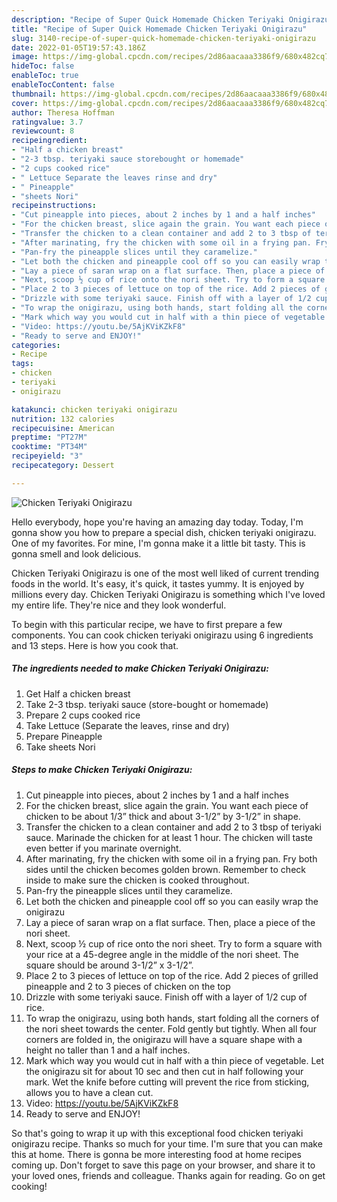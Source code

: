 ```yaml
---
description: "Recipe of Super Quick Homemade Chicken Teriyaki Onigirazu"
title: "Recipe of Super Quick Homemade Chicken Teriyaki Onigirazu"
slug: 3140-recipe-of-super-quick-homemade-chicken-teriyaki-onigirazu
date: 2022-01-05T19:57:43.186Z
image: https://img-global.cpcdn.com/recipes/2d86aacaaa3386f9/680x482cq70/chicken-teriyaki-onigirazu-recipe-main-photo.jpg
hideToc: false
enableToc: true
enableTocContent: false
thumbnail: https://img-global.cpcdn.com/recipes/2d86aacaaa3386f9/680x482cq70/chicken-teriyaki-onigirazu-recipe-main-photo.jpg
cover: https://img-global.cpcdn.com/recipes/2d86aacaaa3386f9/680x482cq70/chicken-teriyaki-onigirazu-recipe-main-photo.jpg
author: Theresa Hoffman
ratingvalue: 3.7
reviewcount: 8
recipeingredient:
- "Half a chicken breast"
- "2-3 tbsp. teriyaki sauce storebought or homemade"
- "2 cups cooked rice"
- " Lettuce Separate the leaves rinse and dry"
- " Pineapple"
- "sheets Nori"
recipeinstructions:
- "Cut pineapple into pieces, about 2 inches by 1 and a half inches"
- "For the chicken breast, slice again the grain. You want each piece of chicken to be about 1/3” thick and about 3-1/2” by 3-1/2” in shape."
- "Transfer the chicken to a clean container and add 2 to 3 tbsp of teriyaki sauce. Marinade the chicken for at least 1 hour. The chicken will taste even better if you marinate overnight."
- "After marinating, fry the chicken with some oil in a frying pan. Fry both sides until the chicken becomes golden brown. Remember to check inside to make sure the chicken is cooked throughout."
- "Pan-fry the pineapple slices until they caramelize."
- "Let both the chicken and pineapple cool off so you can easily wrap the onigirazu"
- "Lay a piece of saran wrap on a flat surface. Then, place a piece of the nori sheet."
- "Next, scoop ½ cup of rice onto the nori sheet. Try to form a square with your rice at a 45-degree angle in the middle of the nori sheet. The square should be around 3-1/2” x 3-1/2”."
- "Place 2 to 3 pieces of lettuce on top of the rice. Add 2 pieces of grilled pineapple and 2 to 3 pieces of chicken on the top"
- "Drizzle with some teriyaki sauce. Finish off with a layer of 1/2 cup of rice."
- "To wrap the onigirazu, using both hands, start folding all the corners of the nori sheet towards the center. Fold gently but tightly. When all four corners are folded in, the onigirazu will have a square shape with a height no taller than 1 and a half inches."
- "Mark which way you would cut in half with a thin piece of vegetable. Let the onigirazu sit for about 10 sec and then cut in half following your mark. Wet the knife before cutting will prevent the rice from sticking, allows you to have a clean cut."
- "Video: https://youtu.be/5AjKViKZkF8"
- "Ready to serve and ENJOY!"
categories:
- Recipe
tags:
- chicken
- teriyaki
- onigirazu

katakunci: chicken teriyaki onigirazu 
nutrition: 132 calories
recipecuisine: American
preptime: "PT27M"
cooktime: "PT34M"
recipeyield: "3"
recipecategory: Dessert

---
```



![Chicken Teriyaki Onigirazu](https://img-global.cpcdn.com/recipes/2d86aacaaa3386f9/680x482cq70/chicken-teriyaki-onigirazu-recipe-main-photo.jpg)

Hello everybody, hope you're having an amazing day today. Today, I'm gonna show you how to prepare a special dish, chicken teriyaki onigirazu. One of my favorites. For mine, I'm gonna make it a little bit tasty. This is gonna smell and look delicious.



Chicken Teriyaki Onigirazu is one of the most well liked of current trending foods in the world. It's easy, it's quick, it tastes yummy. It is enjoyed by millions every day. Chicken Teriyaki Onigirazu is something which I've loved my entire life. They're nice and they look wonderful.


To begin with this particular recipe, we have to first prepare a few components. You can cook chicken teriyaki onigirazu using 6 ingredients and 13 steps. Here is how you cook that.

<!--inarticleads1-->

##### The ingredients needed to make Chicken Teriyaki Onigirazu:

1. Get Half a chicken breast
1. Take 2-3 tbsp. teriyaki sauce (store-bought or homemade)
1. Prepare 2 cups cooked rice
1. Take  Lettuce (Separate the leaves, rinse and dry)
1. Prepare  Pineapple
1. Take sheets Nori




<!--inarticleads2-->

##### Steps to make Chicken Teriyaki Onigirazu:

1. Cut pineapple into pieces, about 2 inches by 1 and a half inches
1. For the chicken breast, slice again the grain. You want each piece of chicken to be about 1/3” thick and about 3-1/2” by 3-1/2” in shape.
1. Transfer the chicken to a clean container and add 2 to 3 tbsp of teriyaki sauce. Marinade the chicken for at least 1 hour. The chicken will taste even better if you marinate overnight.
1. After marinating, fry the chicken with some oil in a frying pan. Fry both sides until the chicken becomes golden brown. Remember to check inside to make sure the chicken is cooked throughout.
1. Pan-fry the pineapple slices until they caramelize.
1. Let both the chicken and pineapple cool off so you can easily wrap the onigirazu
1. Lay a piece of saran wrap on a flat surface. Then, place a piece of the nori sheet.
1. Next, scoop ½ cup of rice onto the nori sheet. Try to form a square with your rice at a 45-degree angle in the middle of the nori sheet. The square should be around 3-1/2” x 3-1/2”.
1. Place 2 to 3 pieces of lettuce on top of the rice. Add 2 pieces of grilled pineapple and 2 to 3 pieces of chicken on the top
1. Drizzle with some teriyaki sauce. Finish off with a layer of 1/2 cup of rice.
1. To wrap the onigirazu, using both hands, start folding all the corners of the nori sheet towards the center. Fold gently but tightly. When all four corners are folded in, the onigirazu will have a square shape with a height no taller than 1 and a half inches.
1. Mark which way you would cut in half with a thin piece of vegetable. Let the onigirazu sit for about 10 sec and then cut in half following your mark. Wet the knife before cutting will prevent the rice from sticking, allows you to have a clean cut.
1. Video: https://youtu.be/5AjKViKZkF8
1. Ready to serve and ENJOY!



So that's going to wrap it up with this exceptional food chicken teriyaki onigirazu recipe. Thanks so much for your time. I'm sure that you can make this at home. There is gonna be more interesting food at home recipes coming up. Don't forget to save this page on your browser, and share it to your loved ones, friends and colleague. Thanks again for reading. Go on get cooking!
